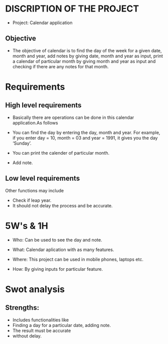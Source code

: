 # DISCRIPTION OF THE PROJECT

* Project: Calendar application
## Objective
* The objective of calendar is to find the day of the week for a given date, month and year, add notes by giving date, month and year as input, print a calendar of particular month by giving month and year as input and checking if there are any notes for that month.

# Requirements
## High level requirements

* Basically there are operations can be done in this calendar application.As follows

* You can find the day by entering the day, month and year. For example, if you enter day = 10, month = 03 and year = 1991, it gives you the day ‘Sunday’.
* You can print the calender of particular month.
* Add note.


## Low level requirements

 Other functions may include
* Check if leap year.
* It should not delay the process and be accurate.

# 5W's & 1H

 * Who: Can be used to see the day and note.

 * What: Calendar aplication with as many features.

 * Where: This project can be used in mobile phones, laptops etc.

 * How: By giving inputs for particular feature.

# Swot analysis

## Strengths:
* Includes functionalities like
* Finding a day for a particular date, adding note.
* The result must be accurate 
* without delay.
